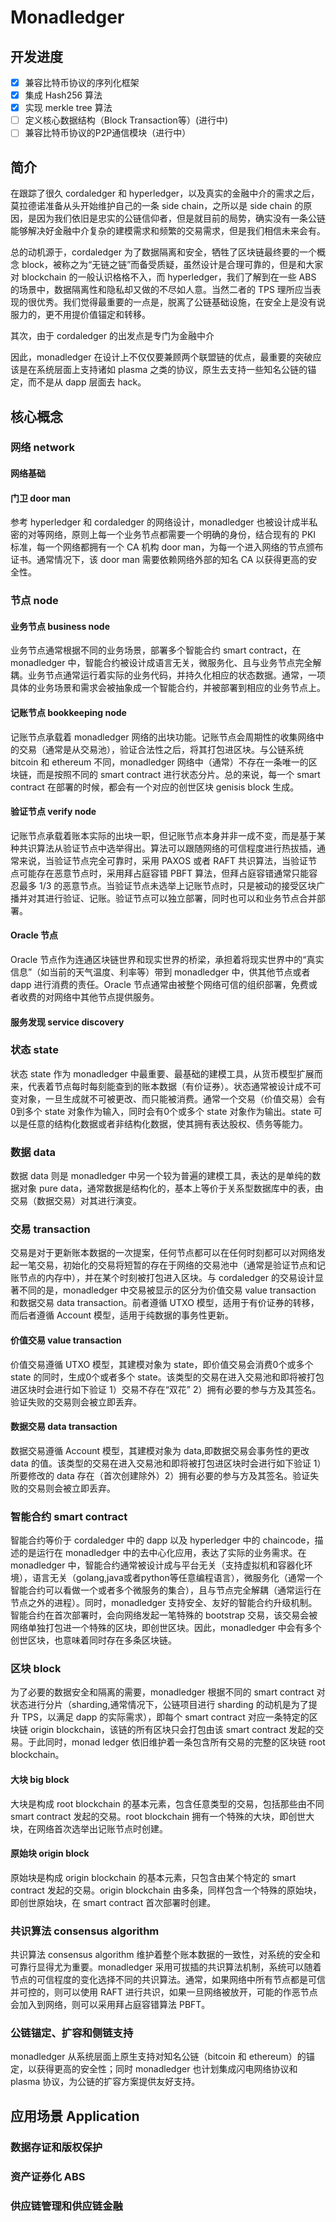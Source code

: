 # Monadledger

## 开发进度

- [x] 兼容比特币协议的序列化框架
- [x] 集成 Hash256 算法
- [x] 实现 merkle tree 算法
- [ ] 定义核心数据结构（Block Transaction等）(进行中)
- [ ] 兼容比特币协议的P2P通信模块（进行中）

## 简介

在跟踪了很久 cordaledger 和 hyperledger，以及真实的金融中介的需求之后，莫拉德诺准备从头开始维护自己的一条 side chain，之所以是 side chain 的原因，是因为我们依旧是忠实的公链信仰者，但是就目前的局势，确实没有一条公链能够解决好金融中介复杂的建模需求和频繁的交易需求，但是我们相信未来会有。

总的动机源于，cordaledger 为了数据隔离和安全，牺牲了区块链最终要的一个概念 block，被称之为“无链之链”而备受质疑，虽然设计是合理可靠的，但是和大家对 blockchain 的一般认识格格不入，而 hyperledger，我们了解到在一些 ABS 的场景中，数据隔离性和隐私却又做的不尽如人意。当然二者的 TPS 理所应当表现的很优秀。我们觉得最重要的一点是，脱离了公链基础设施，在安全上是没有说服力的，更不用提价值锚定和转移。

其次，由于 cordaledger 的出发点是专门为金融中介

因此，monadledger 在设计上不仅仅要兼顾两个联盟链的优点，最重要的突破应该是在系统层面上支持诸如 plasma 之类的协议，原生去支持一些知名公链的锚定，而不是从 dapp 层面去 hack。


## 核心概念

### 网络 network

#### 网络基础

#### 门卫 door man

参考 hyperledger 和 cordaledger 的网络设计，monadledger 也被设计成半私密的对等网络，原则上每一个业务节点都需要一个明确的身份，结合现有的 PKI 标准，每一个网络都拥有一个 CA 机构 door man，为每一个进入网络的节点颁布证书。通常情况下，该 door man 需要依赖网络外部的知名 CA 以获得更高的安全性。

### 节点 node

#### 业务节点 business node

业务节点通常根据不同的业务场景，部署多个智能合约 smart contract，在 monadledger 中，智能合约被设计成语言无关，微服务化、且与业务节点完全解耦。业务节点通常运行着实际的业务代码，并持久化相应的状态数据。通常，一项具体的业务场景和需求会被抽象成一个智能合约，并被部署到相应的业务节点上。

#### 记账节点 bookkeeping node

记账节点承载着 monadledger 网络的出块功能。记账节点会周期性的收集网络中的交易（通常是从交易池），验证合法性之后，将其打包进区块。与公链系统 bitcoin 和 ethereum 不同，monadledger 网络中（通常）不存在一条唯一的区块链，而是按照不同的 smart contract 进行状态分片。总的来说，每一个 smart contract 在部署的时候，都会有一个对应的创世区块 genisis block 生成。

#### 验证节点 verify node

记账节点承载着账本实际的出块一职，但记账节点本身并非一成不变，而是基于某种共识算法从验证节点中选举得出。算法可以跟随网络的可信程度进行热拔插，通常来说，当验证节点完全可靠时，采用 PAXOS 或者 RAFT 共识算法，当验证节点可能存在恶意节点时，采用拜占庭容错 PBFT 算法，但拜占庭容错通常只能容忍最多 1/3 的恶意节点。当验证节点未选举上记账节点时，只是被动的接受区块广播并对其进行验证、记账。验证节点可以独立部署，同时也可以和业务节点合并部署。

#### Oracle 节点

Oracle 节点作为连通区块链世界和现实世界的桥梁，承担着将现实世界中的“真实信息”（如当前的天气温度、利率等）带到 monadledger 中，供其他节点或者 dapp 进行消费的责任。Oracle 节点通常由被整个网络可信的组织部署，免费或者收费的对网络中其他节点提供服务。

#### 服务发现 service discovery

### 状态 state

状态 state 作为 monadledger 中最重要、最基础的建模工具，从货币模型扩展而来，代表着节点每时每刻能查到的账本数据（有价证券）。状态通常被设计成不可变对象，一旦生成就不可被更改、而只能被消费。通常一个交易（价值交易）会有0到多个 state 对象作为输入，同时会有0个或多个 state 对象作为输出。state 可以是任意的结构化数据或者非结构化数据，使其拥有表达股权、债务等能力。

### 数据 data

数据 data 则是 monadledger 中另一个较为普遍的建模工具，表达的是单纯的数据对象 pure data，通常数据是结构化的，基本上等价于关系型数据库中的表，由交易（数据交易）对其进行演变。


### 交易 transaction

交易是对于更新账本数据的一次提案，任何节点都可以在任何时刻都可以对网络发起一笔交易，初始化的交易将短暂的存在于网络的交易池中（通常是验证节点和记账节点的内存中），并在某个时刻被打包进入区块。与 cordaledger 的交易设计显著不同的是，monadledger 中交易被显示的区分为价值交易 value transaction 和数据交易 data transaction。前者遵循 UTXO 模型，适用于有价证券的转移，而后者遵循 Account 模型，适用于纯数据的事务性更新。

#### 价值交易 value transaction

价值交易遵循 UTXO 模型，其建模对象为 state，即价值交易会消费0个或多个 state 的同时，生成0个或者多个 state。该类型的交易在进入交易池和即将被打包进区块时会进行如下验证 1）交易不存在“双花” 2）拥有必要的参与方及其签名。验证失败的交易则会被立即丢弃。

#### 数据交易 data transaction

数据交易遵循 Account 模型，其建模对象为 data,即数据交易会事务性的更改 data 的值。该类型的交易在进入交易池和即将被打包进区块时会进行如下验证 1）所要修改的 data 存在（首次创建除外）2）拥有必要的参与方及其签名。验证失败的交易则会被立即丢弃。

### 智能合约 smart contract

智能合约等价于 cordaledger 中的 dapp 以及 hyperledger 中的 chaincode，描述的是运行在 monadledger 中的去中心化应用，表达了实际的业务需求。在 monadledger 中，智能合约通常被设计成与平台无关（支持虚拟机和容器化环境），语言无关（golang,java或者python等任意编程语言），微服务化（通常一个智能合约可以看做一个或者多个微服务的集合），且与节点完全解耦（通常运行在节点之外的进程）。同时，monadledger 支持安全、友好的智能合约升级机制。智能合约在首次部署时，会向网络发起一笔特殊的 bootstrap 交易，该交易会被网络单独打包进一个特殊的区块，即创世区块。因此，monadledger 中会有多个创世区块，也意味着同时存在多条区块链。

### 区块 block

为了必要的数据安全和隔离的需要，monadledger 根据不同的 smart contract 对状态进行分片（sharding,通常情况下，公链项目进行 sharding 的动机是为了提升 TPS，以满足 dapp 的实际需求），即每个 smart contract 对应一条特定的区块链 origin blockchain，该链的所有区块只会打包由该 smart contract 发起的交易。于此同时，monad ledger 依旧维护着一条包含所有交易的完整的区块链 root blockchain。

#### 大块 big block

大块是构成 root blockchain 的基本元素，包含任意类型的交易，包括那些由不同 smart contract 发起的交易。root blockchain 拥有一个特殊的大块，即创世大块，在网络首次选举出记账节点时创建。

#### 原始块 origin block

原始块是构成 origin blockchain 的基本元素，只包含由某个特定的 smart contract 发起的交易。origin blockchain 由多条，同样包含一个特殊的原始块，即创世原始块，在 smart contract 首次部署时创建。

### 共识算法 consensus algorithm

共识算法 consensus algorithm 维护着整个账本数据的一致性，对系统的安全和可靠行显得尤为重要。monadledger 采用可拔插的共识算法机制，系统可以随着节点的可信程度的变化选择不同的共识算法。通常，如果网络中所有节点都是可信并可控的，则可以使用 RAFT 进行共识，如果一旦网络被放开，可能的作恶节点会加入到网络，则可以采用拜占庭容错算法 PBFT。

### 公链锚定、扩容和侧链支持

monadledger 从系统层面上原生支持对知名公链（bitcoin 和 ethereum）的锚定，以获得更高的安全性；同时 monadledger 也计划集成闪电网络协议和 plasma 协议，为公链的扩容方案提供友好支持。

## 应用场景 Application

### 数据存证和版权保护

### 资产证券化 ABS

### 供应链管理和供应链金融


